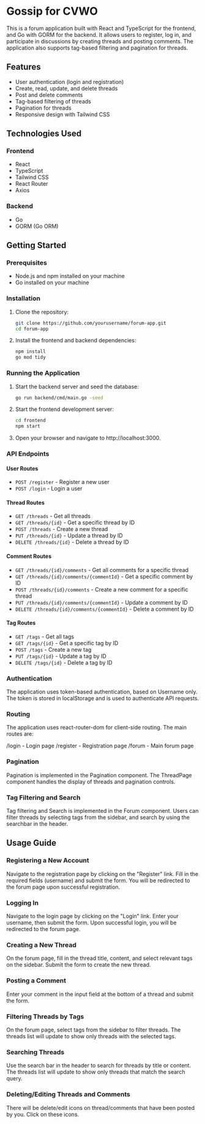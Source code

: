 # Gossip for CVWO

This is a forum application built with React and TypeScript for the frontend, and Go with GORM for the backend. It allows users to register, log in, and participate in discussions by creating threads and posting comments. The application also supports tag-based filtering and pagination for threads.

## Features

- User authentication (login and registration)
- Create, read, update, and delete threads
- Post and delete comments
- Tag-based filtering of threads
- Pagination for threads
- Responsive design with Tailwind CSS

## Technologies Used

### Frontend

- React
- TypeScript
- Tailwind CSS
- React Router
- Axios

### Backend

- Go
- GORM (Go ORM)

## Getting Started

### Prerequisites

- Node.js and npm installed on your machine
- Go installed on your machine

### Installation

1. Clone the repository:

   ```sh
   git clone https://github.com/yourusername/forum-app.git
   cd forum-app
   ```

2. Install the frontend and backend dependencies:

   ```sh
   npm install
   go mod tidy
   ```

### Running the Application

1. Start the backend server and seed the database:

   ```sh
   go run backend/cmd/main.go -seed
   ```

2. Start the frontend development server:

   ```sh
   cd frontend
   npm start
   ```

3. Open your browser and navigate to http://localhost:3000.

### API Endpoints

#### User Routes

- `POST /register` - Register a new user
- `POST /login` - Login a user

#### Thread Routes

- `GET /threads` - Get all threads
- `GET /threads/{id}` - Get a specific thread by ID
- `POST /threads` - Create a new thread
- `PUT /threads/{id}` - Update a thread by ID
- `DELETE /threads/{id}` - Delete a thread by ID

#### Comment Routes

- `GET /threads/{id}/comments` - Get all comments for a specific thread
- `GET /threads/{id}/comments/{commentId}` - Get a specific comment by ID
- `POST /threads/{id}/comments` - Create a new comment for a specific thread
- `PUT /threads/{id}/comments/{commentId}` - Update a comment by ID
- `DELETE /threads/{id}/comments/{commentId}` - Delete a comment by ID

#### Tag Routes

- `GET /tags` - Get all tags
- `GET /tags/{id}` - Get a specific tag by ID
- `POST /tags` - Create a new tag
- `PUT /tags/{id}` - Update a tag by ID
- `DELETE /tags/{id}` - Delete a tag by ID

### Authentication

The application uses token-based authentication, based on Username only. The token is stored in localStorage and is used to authenticate API requests.

### Routing

The application uses react-router-dom for client-side routing. The main routes are:

/login - Login page
/register - Registration page
/forum - Main forum page

### Pagination

Pagination is implemented in the Pagination component. The ThreadPage component handles the display of threads and pagination controls.

### Tag Filtering and Search

Tag filtering and Search is implemented in the Forum component. Users can filter threads by selecting tags from the sidebar, and search by using the searchbar in the header.

## Usage Guide

### Registering a New Account

Navigate to the registration page by clicking on the "Register" link.
Fill in the required fields (username) and submit the form.
You will be redirected to the forum page upon successful registration.

### Logging In

Navigate to the login page by clicking on the "Login" link.
Enter your username, then submit the form.
Upon successful login, you will be redirected to the forum page.

### Creating a New Thread

On the forum page, fill in the thread title, content, and select relevant tags on the sidebar.
Submit the form to create the new thread.

### Posting a Comment

Enter your comment in the input field at the bottom of a thread and submit the form.

### Filtering Threads by Tags

On the forum page, select tags from the sidebar to filter threads.
The threads list will update to show only threads with the selected tags.

### Searching Threads

Use the search bar in the header to search for threads by title or content.
The threads list will update to show only threads that match the search query.

### Deleting/Editing Threads and Comments

There will be delete/edit icons on thread/comments that have been posted by you.
Click on these icons.
